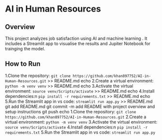 # AI in Human Resources
## Overview
This project analyzes job satisfaction using AI and machine learning . It includes a Streamlit app to visualise the results and Jupiter Notebook for trainging the model.
## How to Run
1.Clone the repository: `git clone https://github.com/khan897752/AI-in-Human-Resources.git` >> README.md
echo 2.Create a virtual environment: `python -m venv venv` >> README.md
echo 3.Activate the virtual environment: `source venv/Scripts/activate` >> README.md
echo 4.Install dependencies:n `pip install -r requirements.txt` >> README.md
echo 5.Run the Streamlit app in vs code: `streamlit run app.py` >> README.md
git add README.md
git commit -m add README with project overview and setup instructions
git push
echo 1.Clone the repository: `git clone https://github.com/khan897752/AI-in-Human-Resources.git`
2.Create a virtual environment: `python -m venv venv`
3.Activate the virtual environment: `source venv/Scripts/activate`
4.Install dependencies:n `pip install -r requirements.txt`
5.Run the Streamlit app in vs code: `streamlit run app.py`
